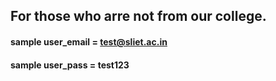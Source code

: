 ## For those who arre not from our college.
#### sample user_email = test@sliet.ac.in
#### sample user_pass = test123

